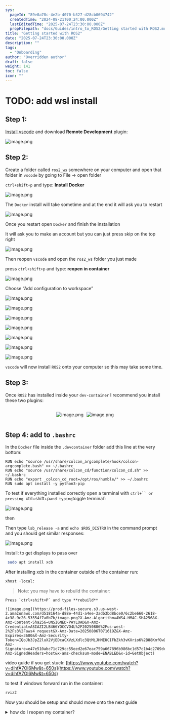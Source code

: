 ```yaml
---
sys:
  pageId: "89e0a78c-4e2b-4070-b327-d28cb0694742"
  createdTime: "2024-08-21T00:24:00.000Z"
  lastEditedTime: "2025-07-24T23:30:00.000Z"
  propFilepath: "docs/Guides/intro_to_ROS2/Getting started with ROS2.md"
title: "Getting started with ROS2"
date: "2025-07-24T23:30:00.000Z"
description: ""
tags:
  - "Onboarding"
author: "Overridden author"
draft: false
weight: 141
toc: false
icon: ""
---
```


# TODO: add wsl install

## Step 1:

[Install vscode](https://code.visualstudio.com/download) and download **Remote Development** plugin:

![image.png](https://prod-files-secure.s3.us-west-2.amazonaws.com/d518164a-d88e-44d1-a4ee-3adb3bd8bce0/efb52993-1881-4a40-b95e-6f020334f022/image.png?X-Amz-Algorithm=AWS4-HMAC-SHA256&X-Amz-Content-Sha256=UNSIGNED-PAYLOAD&X-Amz-Credential=ASIAZI2LB466QOY66424%2F20250806%2Fus-west-2%2Fs3%2Faws4_request&X-Amz-Date=20250806T071606Z&X-Amz-Expires=3600&X-Amz-Security-Token=IQoJb3JpZ2luX2VjEDcaCXVzLXdlc3QtMiJHMEUCIQC1fS%2Fphlxdc41K9%2FjXq%2FzRecWVYgmNHtQzmmR35qrApAIgNDo3PIc3SHsGXsw73sMEgngtT8Yb8hWsPB%2Fxrt%2BMp9wq%2FwMIcBAAGgw2Mzc0MjMxODM4MDUiDG6oajYW9IIOyfAFBCrcA6ykSY0md98Ujc6RTYkSpBCYwPAkXZNsYgFMAzvvJcc7VU3U601zMn1CKX0D%2FuTFcS80DZFOS4A4Fe8tWTTSsvdutqOF1kjk751e2uv%2F1MxITZWZYhr3c6r4wuzn0CQwVhS5TGIQ2%2FX5oYdi%2BP%2BVWAhM7S9fDPlahj83md2vpglQyWcvhoN8ZS52OczJLveYNAiQWSD09rGcbfLUPdh42mYaNORUDyVPLnL%2Be%2BfrnZFzfOk4y%2BX7fSW%2FvHonjII1b5G4ihdXuS48uRuiubOZbLedIvAOfHn9kvmOGBy5LrzU6Q8QsMQfBZdRXNjFot6sD9pboDX%2Bsg8UPuquNM2jVp8VD7AO%2Fb86VsHg%2ByrE9%2BdueuejKRMhcC42Ud%2Fqobfb3yfPw%2BFVsMj2Ah5wTl8dafAzEXlfgktdl%2F3uuUWWkNU%2B3Xq5bWYlIQJmzGjXco9lP2hESM2x4UQgBfaTCzDXe4wxks7tC6THlycYCuKhvFAFhQgObMchUCrfnSBpliZaLU2%2Bp2IdevdQZ4ZrDwNAZBnhIWtLf9nH23nqOFY3DpiQ0xtuz2l7G5YkkkNSDU2uvG300ylb0mHx9jlQFoF8E%2BvGbKiCGRRsEChI40dCEQIhWU7lWhtgol%2BQHF8IMKHwy8QGOqUB42uQHf%2BcMUBkxL6okmd%2BeG0BBm1T0Yjabgy38OdCjEj39lBgT4g4Bb%2Fvr7wsvzETwXKk%2B1Z82Zqi%2FkVZup%2FdIEfQubonB1XHSm5DW7UiT9D0vQW4EjxiDDjE3wy%2F48iZSZwXHc8OMu23LCQJQ%2BEQqLK1MzZT41TWMMnn8w2rY5DwCriLgbJQKd%2BQ6GaEjrRWLiC40vXlLvLhNPz44oPDRT6Kav2p&X-Amz-Signature=3ccc8a5f2c477648bc46f8d6fbf7ec883ad8e0b6b716a3665e77ee2a27d78ae2&X-Amz-SignedHeaders=host&x-amz-checksum-mode=ENABLED&x-id=GetObject)

## Step 2:

Create a folder called `ros2_ws` somewhere on your computer and open that folder in `vscode` by going to File → open folder 

`ctrl+shift+p` and type: **Install Docker**

![image.png](https://prod-files-secure.s3.us-west-2.amazonaws.com/d518164a-d88e-44d1-a4ee-3adb3bd8bce0/2269dc0e-1cd5-47ff-bceb-c04ad9b2eab0/image.png?X-Amz-Algorithm=AWS4-HMAC-SHA256&X-Amz-Content-Sha256=UNSIGNED-PAYLOAD&X-Amz-Credential=ASIAZI2LB466QOY66424%2F20250806%2Fus-west-2%2Fs3%2Faws4_request&X-Amz-Date=20250806T071606Z&X-Amz-Expires=3600&X-Amz-Security-Token=IQoJb3JpZ2luX2VjEDcaCXVzLXdlc3QtMiJHMEUCIQC1fS%2Fphlxdc41K9%2FjXq%2FzRecWVYgmNHtQzmmR35qrApAIgNDo3PIc3SHsGXsw73sMEgngtT8Yb8hWsPB%2Fxrt%2BMp9wq%2FwMIcBAAGgw2Mzc0MjMxODM4MDUiDG6oajYW9IIOyfAFBCrcA6ykSY0md98Ujc6RTYkSpBCYwPAkXZNsYgFMAzvvJcc7VU3U601zMn1CKX0D%2FuTFcS80DZFOS4A4Fe8tWTTSsvdutqOF1kjk751e2uv%2F1MxITZWZYhr3c6r4wuzn0CQwVhS5TGIQ2%2FX5oYdi%2BP%2BVWAhM7S9fDPlahj83md2vpglQyWcvhoN8ZS52OczJLveYNAiQWSD09rGcbfLUPdh42mYaNORUDyVPLnL%2Be%2BfrnZFzfOk4y%2BX7fSW%2FvHonjII1b5G4ihdXuS48uRuiubOZbLedIvAOfHn9kvmOGBy5LrzU6Q8QsMQfBZdRXNjFot6sD9pboDX%2Bsg8UPuquNM2jVp8VD7AO%2Fb86VsHg%2ByrE9%2BdueuejKRMhcC42Ud%2Fqobfb3yfPw%2BFVsMj2Ah5wTl8dafAzEXlfgktdl%2F3uuUWWkNU%2B3Xq5bWYlIQJmzGjXco9lP2hESM2x4UQgBfaTCzDXe4wxks7tC6THlycYCuKhvFAFhQgObMchUCrfnSBpliZaLU2%2Bp2IdevdQZ4ZrDwNAZBnhIWtLf9nH23nqOFY3DpiQ0xtuz2l7G5YkkkNSDU2uvG300ylb0mHx9jlQFoF8E%2BvGbKiCGRRsEChI40dCEQIhWU7lWhtgol%2BQHF8IMKHwy8QGOqUB42uQHf%2BcMUBkxL6okmd%2BeG0BBm1T0Yjabgy38OdCjEj39lBgT4g4Bb%2Fvr7wsvzETwXKk%2B1Z82Zqi%2FkVZup%2FdIEfQubonB1XHSm5DW7UiT9D0vQW4EjxiDDjE3wy%2F48iZSZwXHc8OMu23LCQJQ%2BEQqLK1MzZT41TWMMnn8w2rY5DwCriLgbJQKd%2BQ6GaEjrRWLiC40vXlLvLhNPz44oPDRT6Kav2p&X-Amz-Signature=e4c254fec1634e0fb8ecafc00b5bdf33c06262edbbf11ebbae759dfdc1b889c9&X-Amz-SignedHeaders=host&x-amz-checksum-mode=ENABLED&x-id=GetObject)

The `Docker` install will take sometime and at the end it will ask you to restart

![image.png](https://prod-files-secure.s3.us-west-2.amazonaws.com/d518164a-d88e-44d1-a4ee-3adb3bd8bce0/ed233f78-be33-4b1f-b89c-9c346c0e961e/image.png?X-Amz-Algorithm=AWS4-HMAC-SHA256&X-Amz-Content-Sha256=UNSIGNED-PAYLOAD&X-Amz-Credential=ASIAZI2LB466QOY66424%2F20250806%2Fus-west-2%2Fs3%2Faws4_request&X-Amz-Date=20250806T071606Z&X-Amz-Expires=3600&X-Amz-Security-Token=IQoJb3JpZ2luX2VjEDcaCXVzLXdlc3QtMiJHMEUCIQC1fS%2Fphlxdc41K9%2FjXq%2FzRecWVYgmNHtQzmmR35qrApAIgNDo3PIc3SHsGXsw73sMEgngtT8Yb8hWsPB%2Fxrt%2BMp9wq%2FwMIcBAAGgw2Mzc0MjMxODM4MDUiDG6oajYW9IIOyfAFBCrcA6ykSY0md98Ujc6RTYkSpBCYwPAkXZNsYgFMAzvvJcc7VU3U601zMn1CKX0D%2FuTFcS80DZFOS4A4Fe8tWTTSsvdutqOF1kjk751e2uv%2F1MxITZWZYhr3c6r4wuzn0CQwVhS5TGIQ2%2FX5oYdi%2BP%2BVWAhM7S9fDPlahj83md2vpglQyWcvhoN8ZS52OczJLveYNAiQWSD09rGcbfLUPdh42mYaNORUDyVPLnL%2Be%2BfrnZFzfOk4y%2BX7fSW%2FvHonjII1b5G4ihdXuS48uRuiubOZbLedIvAOfHn9kvmOGBy5LrzU6Q8QsMQfBZdRXNjFot6sD9pboDX%2Bsg8UPuquNM2jVp8VD7AO%2Fb86VsHg%2ByrE9%2BdueuejKRMhcC42Ud%2Fqobfb3yfPw%2BFVsMj2Ah5wTl8dafAzEXlfgktdl%2F3uuUWWkNU%2B3Xq5bWYlIQJmzGjXco9lP2hESM2x4UQgBfaTCzDXe4wxks7tC6THlycYCuKhvFAFhQgObMchUCrfnSBpliZaLU2%2Bp2IdevdQZ4ZrDwNAZBnhIWtLf9nH23nqOFY3DpiQ0xtuz2l7G5YkkkNSDU2uvG300ylb0mHx9jlQFoF8E%2BvGbKiCGRRsEChI40dCEQIhWU7lWhtgol%2BQHF8IMKHwy8QGOqUB42uQHf%2BcMUBkxL6okmd%2BeG0BBm1T0Yjabgy38OdCjEj39lBgT4g4Bb%2Fvr7wsvzETwXKk%2B1Z82Zqi%2FkVZup%2FdIEfQubonB1XHSm5DW7UiT9D0vQW4EjxiDDjE3wy%2F48iZSZwXHc8OMu23LCQJQ%2BEQqLK1MzZT41TWMMnn8w2rY5DwCriLgbJQKd%2BQ6GaEjrRWLiC40vXlLvLhNPz44oPDRT6Kav2p&X-Amz-Signature=c8594de462ef4a6c0abb8fa9b20f0d22e609608657c1767883c3b5ce94bc8af0&X-Amz-SignedHeaders=host&x-amz-checksum-mode=ENABLED&x-id=GetObject)

Once you restart open `Docker` and finish the installation

It will ask you to make an account but you can just press skip on the top right

![image.png](https://prod-files-secure.s3.us-west-2.amazonaws.com/d518164a-d88e-44d1-a4ee-3adb3bd8bce0/21010ad9-1659-4fd9-9f59-9932a09b2a3d/image.png?X-Amz-Algorithm=AWS4-HMAC-SHA256&X-Amz-Content-Sha256=UNSIGNED-PAYLOAD&X-Amz-Credential=ASIAZI2LB466QOY66424%2F20250806%2Fus-west-2%2Fs3%2Faws4_request&X-Amz-Date=20250806T071606Z&X-Amz-Expires=3600&X-Amz-Security-Token=IQoJb3JpZ2luX2VjEDcaCXVzLXdlc3QtMiJHMEUCIQC1fS%2Fphlxdc41K9%2FjXq%2FzRecWVYgmNHtQzmmR35qrApAIgNDo3PIc3SHsGXsw73sMEgngtT8Yb8hWsPB%2Fxrt%2BMp9wq%2FwMIcBAAGgw2Mzc0MjMxODM4MDUiDG6oajYW9IIOyfAFBCrcA6ykSY0md98Ujc6RTYkSpBCYwPAkXZNsYgFMAzvvJcc7VU3U601zMn1CKX0D%2FuTFcS80DZFOS4A4Fe8tWTTSsvdutqOF1kjk751e2uv%2F1MxITZWZYhr3c6r4wuzn0CQwVhS5TGIQ2%2FX5oYdi%2BP%2BVWAhM7S9fDPlahj83md2vpglQyWcvhoN8ZS52OczJLveYNAiQWSD09rGcbfLUPdh42mYaNORUDyVPLnL%2Be%2BfrnZFzfOk4y%2BX7fSW%2FvHonjII1b5G4ihdXuS48uRuiubOZbLedIvAOfHn9kvmOGBy5LrzU6Q8QsMQfBZdRXNjFot6sD9pboDX%2Bsg8UPuquNM2jVp8VD7AO%2Fb86VsHg%2ByrE9%2BdueuejKRMhcC42Ud%2Fqobfb3yfPw%2BFVsMj2Ah5wTl8dafAzEXlfgktdl%2F3uuUWWkNU%2B3Xq5bWYlIQJmzGjXco9lP2hESM2x4UQgBfaTCzDXe4wxks7tC6THlycYCuKhvFAFhQgObMchUCrfnSBpliZaLU2%2Bp2IdevdQZ4ZrDwNAZBnhIWtLf9nH23nqOFY3DpiQ0xtuz2l7G5YkkkNSDU2uvG300ylb0mHx9jlQFoF8E%2BvGbKiCGRRsEChI40dCEQIhWU7lWhtgol%2BQHF8IMKHwy8QGOqUB42uQHf%2BcMUBkxL6okmd%2BeG0BBm1T0Yjabgy38OdCjEj39lBgT4g4Bb%2Fvr7wsvzETwXKk%2B1Z82Zqi%2FkVZup%2FdIEfQubonB1XHSm5DW7UiT9D0vQW4EjxiDDjE3wy%2F48iZSZwXHc8OMu23LCQJQ%2BEQqLK1MzZT41TWMMnn8w2rY5DwCriLgbJQKd%2BQ6GaEjrRWLiC40vXlLvLhNPz44oPDRT6Kav2p&X-Amz-Signature=7c28da5f4a85339f1abfe2a43918fdf26e5f9fb8b66877da856a77f84d447df9&X-Amz-SignedHeaders=host&x-amz-checksum-mode=ENABLED&x-id=GetObject)

Then reopen `vscode` and open the `ros2_ws` folder you just made

press `ctrl+shift+p` and type: **reopen in container**

![image.png](https://prod-files-secure.s3.us-west-2.amazonaws.com/d518164a-d88e-44d1-a4ee-3adb3bd8bce0/4e93b8c2-41ad-488c-8095-c74205196118/image.png?X-Amz-Algorithm=AWS4-HMAC-SHA256&X-Amz-Content-Sha256=UNSIGNED-PAYLOAD&X-Amz-Credential=ASIAZI2LB466QOY66424%2F20250806%2Fus-west-2%2Fs3%2Faws4_request&X-Amz-Date=20250806T071606Z&X-Amz-Expires=3600&X-Amz-Security-Token=IQoJb3JpZ2luX2VjEDcaCXVzLXdlc3QtMiJHMEUCIQC1fS%2Fphlxdc41K9%2FjXq%2FzRecWVYgmNHtQzmmR35qrApAIgNDo3PIc3SHsGXsw73sMEgngtT8Yb8hWsPB%2Fxrt%2BMp9wq%2FwMIcBAAGgw2Mzc0MjMxODM4MDUiDG6oajYW9IIOyfAFBCrcA6ykSY0md98Ujc6RTYkSpBCYwPAkXZNsYgFMAzvvJcc7VU3U601zMn1CKX0D%2FuTFcS80DZFOS4A4Fe8tWTTSsvdutqOF1kjk751e2uv%2F1MxITZWZYhr3c6r4wuzn0CQwVhS5TGIQ2%2FX5oYdi%2BP%2BVWAhM7S9fDPlahj83md2vpglQyWcvhoN8ZS52OczJLveYNAiQWSD09rGcbfLUPdh42mYaNORUDyVPLnL%2Be%2BfrnZFzfOk4y%2BX7fSW%2FvHonjII1b5G4ihdXuS48uRuiubOZbLedIvAOfHn9kvmOGBy5LrzU6Q8QsMQfBZdRXNjFot6sD9pboDX%2Bsg8UPuquNM2jVp8VD7AO%2Fb86VsHg%2ByrE9%2BdueuejKRMhcC42Ud%2Fqobfb3yfPw%2BFVsMj2Ah5wTl8dafAzEXlfgktdl%2F3uuUWWkNU%2B3Xq5bWYlIQJmzGjXco9lP2hESM2x4UQgBfaTCzDXe4wxks7tC6THlycYCuKhvFAFhQgObMchUCrfnSBpliZaLU2%2Bp2IdevdQZ4ZrDwNAZBnhIWtLf9nH23nqOFY3DpiQ0xtuz2l7G5YkkkNSDU2uvG300ylb0mHx9jlQFoF8E%2BvGbKiCGRRsEChI40dCEQIhWU7lWhtgol%2BQHF8IMKHwy8QGOqUB42uQHf%2BcMUBkxL6okmd%2BeG0BBm1T0Yjabgy38OdCjEj39lBgT4g4Bb%2Fvr7wsvzETwXKk%2B1Z82Zqi%2FkVZup%2FdIEfQubonB1XHSm5DW7UiT9D0vQW4EjxiDDjE3wy%2F48iZSZwXHc8OMu23LCQJQ%2BEQqLK1MzZT41TWMMnn8w2rY5DwCriLgbJQKd%2BQ6GaEjrRWLiC40vXlLvLhNPz44oPDRT6Kav2p&X-Amz-Signature=3ba9ca8ce844d5475e61b11c87605c92612fea5ce0442e0bf32aecca984b77db&X-Amz-SignedHeaders=host&x-amz-checksum-mode=ENABLED&x-id=GetObject)

Choose “Add configuration to workspace”

![image.png](https://prod-files-secure.s3.us-west-2.amazonaws.com/d518164a-d88e-44d1-a4ee-3adb3bd8bce0/9560b282-5060-4989-ba37-97e7b2c22476/image.png?X-Amz-Algorithm=AWS4-HMAC-SHA256&X-Amz-Content-Sha256=UNSIGNED-PAYLOAD&X-Amz-Credential=ASIAZI2LB466QOY66424%2F20250806%2Fus-west-2%2Fs3%2Faws4_request&X-Amz-Date=20250806T071606Z&X-Amz-Expires=3600&X-Amz-Security-Token=IQoJb3JpZ2luX2VjEDcaCXVzLXdlc3QtMiJHMEUCIQC1fS%2Fphlxdc41K9%2FjXq%2FzRecWVYgmNHtQzmmR35qrApAIgNDo3PIc3SHsGXsw73sMEgngtT8Yb8hWsPB%2Fxrt%2BMp9wq%2FwMIcBAAGgw2Mzc0MjMxODM4MDUiDG6oajYW9IIOyfAFBCrcA6ykSY0md98Ujc6RTYkSpBCYwPAkXZNsYgFMAzvvJcc7VU3U601zMn1CKX0D%2FuTFcS80DZFOS4A4Fe8tWTTSsvdutqOF1kjk751e2uv%2F1MxITZWZYhr3c6r4wuzn0CQwVhS5TGIQ2%2FX5oYdi%2BP%2BVWAhM7S9fDPlahj83md2vpglQyWcvhoN8ZS52OczJLveYNAiQWSD09rGcbfLUPdh42mYaNORUDyVPLnL%2Be%2BfrnZFzfOk4y%2BX7fSW%2FvHonjII1b5G4ihdXuS48uRuiubOZbLedIvAOfHn9kvmOGBy5LrzU6Q8QsMQfBZdRXNjFot6sD9pboDX%2Bsg8UPuquNM2jVp8VD7AO%2Fb86VsHg%2ByrE9%2BdueuejKRMhcC42Ud%2Fqobfb3yfPw%2BFVsMj2Ah5wTl8dafAzEXlfgktdl%2F3uuUWWkNU%2B3Xq5bWYlIQJmzGjXco9lP2hESM2x4UQgBfaTCzDXe4wxks7tC6THlycYCuKhvFAFhQgObMchUCrfnSBpliZaLU2%2Bp2IdevdQZ4ZrDwNAZBnhIWtLf9nH23nqOFY3DpiQ0xtuz2l7G5YkkkNSDU2uvG300ylb0mHx9jlQFoF8E%2BvGbKiCGRRsEChI40dCEQIhWU7lWhtgol%2BQHF8IMKHwy8QGOqUB42uQHf%2BcMUBkxL6okmd%2BeG0BBm1T0Yjabgy38OdCjEj39lBgT4g4Bb%2Fvr7wsvzETwXKk%2B1Z82Zqi%2FkVZup%2FdIEfQubonB1XHSm5DW7UiT9D0vQW4EjxiDDjE3wy%2F48iZSZwXHc8OMu23LCQJQ%2BEQqLK1MzZT41TWMMnn8w2rY5DwCriLgbJQKd%2BQ6GaEjrRWLiC40vXlLvLhNPz44oPDRT6Kav2p&X-Amz-Signature=fbd37da3aceaa8f531f3ca8593f357069d08d90012ec6bad77a620e23851d7bc&X-Amz-SignedHeaders=host&x-amz-checksum-mode=ENABLED&x-id=GetObject)

![image.png](https://prod-files-secure.s3.us-west-2.amazonaws.com/d518164a-d88e-44d1-a4ee-3adb3bd8bce0/2ee63f81-886b-48e8-a553-dc6e5eac99e4/image.png?X-Amz-Algorithm=AWS4-HMAC-SHA256&X-Amz-Content-Sha256=UNSIGNED-PAYLOAD&X-Amz-Credential=ASIAZI2LB466QOY66424%2F20250806%2Fus-west-2%2Fs3%2Faws4_request&X-Amz-Date=20250806T071606Z&X-Amz-Expires=3600&X-Amz-Security-Token=IQoJb3JpZ2luX2VjEDcaCXVzLXdlc3QtMiJHMEUCIQC1fS%2Fphlxdc41K9%2FjXq%2FzRecWVYgmNHtQzmmR35qrApAIgNDo3PIc3SHsGXsw73sMEgngtT8Yb8hWsPB%2Fxrt%2BMp9wq%2FwMIcBAAGgw2Mzc0MjMxODM4MDUiDG6oajYW9IIOyfAFBCrcA6ykSY0md98Ujc6RTYkSpBCYwPAkXZNsYgFMAzvvJcc7VU3U601zMn1CKX0D%2FuTFcS80DZFOS4A4Fe8tWTTSsvdutqOF1kjk751e2uv%2F1MxITZWZYhr3c6r4wuzn0CQwVhS5TGIQ2%2FX5oYdi%2BP%2BVWAhM7S9fDPlahj83md2vpglQyWcvhoN8ZS52OczJLveYNAiQWSD09rGcbfLUPdh42mYaNORUDyVPLnL%2Be%2BfrnZFzfOk4y%2BX7fSW%2FvHonjII1b5G4ihdXuS48uRuiubOZbLedIvAOfHn9kvmOGBy5LrzU6Q8QsMQfBZdRXNjFot6sD9pboDX%2Bsg8UPuquNM2jVp8VD7AO%2Fb86VsHg%2ByrE9%2BdueuejKRMhcC42Ud%2Fqobfb3yfPw%2BFVsMj2Ah5wTl8dafAzEXlfgktdl%2F3uuUWWkNU%2B3Xq5bWYlIQJmzGjXco9lP2hESM2x4UQgBfaTCzDXe4wxks7tC6THlycYCuKhvFAFhQgObMchUCrfnSBpliZaLU2%2Bp2IdevdQZ4ZrDwNAZBnhIWtLf9nH23nqOFY3DpiQ0xtuz2l7G5YkkkNSDU2uvG300ylb0mHx9jlQFoF8E%2BvGbKiCGRRsEChI40dCEQIhWU7lWhtgol%2BQHF8IMKHwy8QGOqUB42uQHf%2BcMUBkxL6okmd%2BeG0BBm1T0Yjabgy38OdCjEj39lBgT4g4Bb%2Fvr7wsvzETwXKk%2B1Z82Zqi%2FkVZup%2FdIEfQubonB1XHSm5DW7UiT9D0vQW4EjxiDDjE3wy%2F48iZSZwXHc8OMu23LCQJQ%2BEQqLK1MzZT41TWMMnn8w2rY5DwCriLgbJQKd%2BQ6GaEjrRWLiC40vXlLvLhNPz44oPDRT6Kav2p&X-Amz-Signature=f183367576441a25ba20b06c7ab533540cc129f587b2937665bbd9569b200d2e&X-Amz-SignedHeaders=host&x-amz-checksum-mode=ENABLED&x-id=GetObject)

![image.png](https://prod-files-secure.s3.us-west-2.amazonaws.com/d518164a-d88e-44d1-a4ee-3adb3bd8bce0/e0fd626c-c8b6-4b2c-95d1-fa4c26514504/image.png?X-Amz-Algorithm=AWS4-HMAC-SHA256&X-Amz-Content-Sha256=UNSIGNED-PAYLOAD&X-Amz-Credential=ASIAZI2LB466QOY66424%2F20250806%2Fus-west-2%2Fs3%2Faws4_request&X-Amz-Date=20250806T071606Z&X-Amz-Expires=3600&X-Amz-Security-Token=IQoJb3JpZ2luX2VjEDcaCXVzLXdlc3QtMiJHMEUCIQC1fS%2Fphlxdc41K9%2FjXq%2FzRecWVYgmNHtQzmmR35qrApAIgNDo3PIc3SHsGXsw73sMEgngtT8Yb8hWsPB%2Fxrt%2BMp9wq%2FwMIcBAAGgw2Mzc0MjMxODM4MDUiDG6oajYW9IIOyfAFBCrcA6ykSY0md98Ujc6RTYkSpBCYwPAkXZNsYgFMAzvvJcc7VU3U601zMn1CKX0D%2FuTFcS80DZFOS4A4Fe8tWTTSsvdutqOF1kjk751e2uv%2F1MxITZWZYhr3c6r4wuzn0CQwVhS5TGIQ2%2FX5oYdi%2BP%2BVWAhM7S9fDPlahj83md2vpglQyWcvhoN8ZS52OczJLveYNAiQWSD09rGcbfLUPdh42mYaNORUDyVPLnL%2Be%2BfrnZFzfOk4y%2BX7fSW%2FvHonjII1b5G4ihdXuS48uRuiubOZbLedIvAOfHn9kvmOGBy5LrzU6Q8QsMQfBZdRXNjFot6sD9pboDX%2Bsg8UPuquNM2jVp8VD7AO%2Fb86VsHg%2ByrE9%2BdueuejKRMhcC42Ud%2Fqobfb3yfPw%2BFVsMj2Ah5wTl8dafAzEXlfgktdl%2F3uuUWWkNU%2B3Xq5bWYlIQJmzGjXco9lP2hESM2x4UQgBfaTCzDXe4wxks7tC6THlycYCuKhvFAFhQgObMchUCrfnSBpliZaLU2%2Bp2IdevdQZ4ZrDwNAZBnhIWtLf9nH23nqOFY3DpiQ0xtuz2l7G5YkkkNSDU2uvG300ylb0mHx9jlQFoF8E%2BvGbKiCGRRsEChI40dCEQIhWU7lWhtgol%2BQHF8IMKHwy8QGOqUB42uQHf%2BcMUBkxL6okmd%2BeG0BBm1T0Yjabgy38OdCjEj39lBgT4g4Bb%2Fvr7wsvzETwXKk%2B1Z82Zqi%2FkVZup%2FdIEfQubonB1XHSm5DW7UiT9D0vQW4EjxiDDjE3wy%2F48iZSZwXHc8OMu23LCQJQ%2BEQqLK1MzZT41TWMMnn8w2rY5DwCriLgbJQKd%2BQ6GaEjrRWLiC40vXlLvLhNPz44oPDRT6Kav2p&X-Amz-Signature=0ca013ad06a711b30b057e6db6496d80a91b5922eba2e060544559ddbc9eaa70&X-Amz-SignedHeaders=host&x-amz-checksum-mode=ENABLED&x-id=GetObject)

![image.png](https://prod-files-secure.s3.us-west-2.amazonaws.com/d518164a-d88e-44d1-a4ee-3adb3bd8bce0/a2e13f50-d2ab-4719-a4c2-7ced634bfc9d/image.png?X-Amz-Algorithm=AWS4-HMAC-SHA256&X-Amz-Content-Sha256=UNSIGNED-PAYLOAD&X-Amz-Credential=ASIAZI2LB466QOY66424%2F20250806%2Fus-west-2%2Fs3%2Faws4_request&X-Amz-Date=20250806T071606Z&X-Amz-Expires=3600&X-Amz-Security-Token=IQoJb3JpZ2luX2VjEDcaCXVzLXdlc3QtMiJHMEUCIQC1fS%2Fphlxdc41K9%2FjXq%2FzRecWVYgmNHtQzmmR35qrApAIgNDo3PIc3SHsGXsw73sMEgngtT8Yb8hWsPB%2Fxrt%2BMp9wq%2FwMIcBAAGgw2Mzc0MjMxODM4MDUiDG6oajYW9IIOyfAFBCrcA6ykSY0md98Ujc6RTYkSpBCYwPAkXZNsYgFMAzvvJcc7VU3U601zMn1CKX0D%2FuTFcS80DZFOS4A4Fe8tWTTSsvdutqOF1kjk751e2uv%2F1MxITZWZYhr3c6r4wuzn0CQwVhS5TGIQ2%2FX5oYdi%2BP%2BVWAhM7S9fDPlahj83md2vpglQyWcvhoN8ZS52OczJLveYNAiQWSD09rGcbfLUPdh42mYaNORUDyVPLnL%2Be%2BfrnZFzfOk4y%2BX7fSW%2FvHonjII1b5G4ihdXuS48uRuiubOZbLedIvAOfHn9kvmOGBy5LrzU6Q8QsMQfBZdRXNjFot6sD9pboDX%2Bsg8UPuquNM2jVp8VD7AO%2Fb86VsHg%2ByrE9%2BdueuejKRMhcC42Ud%2Fqobfb3yfPw%2BFVsMj2Ah5wTl8dafAzEXlfgktdl%2F3uuUWWkNU%2B3Xq5bWYlIQJmzGjXco9lP2hESM2x4UQgBfaTCzDXe4wxks7tC6THlycYCuKhvFAFhQgObMchUCrfnSBpliZaLU2%2Bp2IdevdQZ4ZrDwNAZBnhIWtLf9nH23nqOFY3DpiQ0xtuz2l7G5YkkkNSDU2uvG300ylb0mHx9jlQFoF8E%2BvGbKiCGRRsEChI40dCEQIhWU7lWhtgol%2BQHF8IMKHwy8QGOqUB42uQHf%2BcMUBkxL6okmd%2BeG0BBm1T0Yjabgy38OdCjEj39lBgT4g4Bb%2Fvr7wsvzETwXKk%2B1Z82Zqi%2FkVZup%2FdIEfQubonB1XHSm5DW7UiT9D0vQW4EjxiDDjE3wy%2F48iZSZwXHc8OMu23LCQJQ%2BEQqLK1MzZT41TWMMnn8w2rY5DwCriLgbJQKd%2BQ6GaEjrRWLiC40vXlLvLhNPz44oPDRT6Kav2p&X-Amz-Signature=9f907b36e2e1d3b294f54830b778b93606686b4e3c0a2b3f7358af727cafa758&X-Amz-SignedHeaders=host&x-amz-checksum-mode=ENABLED&x-id=GetObject)

![image.png](https://prod-files-secure.s3.us-west-2.amazonaws.com/d518164a-d88e-44d1-a4ee-3adb3bd8bce0/6cc478ad-aaba-4bf7-9fcc-403277ab896c/image.png?X-Amz-Algorithm=AWS4-HMAC-SHA256&X-Amz-Content-Sha256=UNSIGNED-PAYLOAD&X-Amz-Credential=ASIAZI2LB466QOY66424%2F20250806%2Fus-west-2%2Fs3%2Faws4_request&X-Amz-Date=20250806T071606Z&X-Amz-Expires=3600&X-Amz-Security-Token=IQoJb3JpZ2luX2VjEDcaCXVzLXdlc3QtMiJHMEUCIQC1fS%2Fphlxdc41K9%2FjXq%2FzRecWVYgmNHtQzmmR35qrApAIgNDo3PIc3SHsGXsw73sMEgngtT8Yb8hWsPB%2Fxrt%2BMp9wq%2FwMIcBAAGgw2Mzc0MjMxODM4MDUiDG6oajYW9IIOyfAFBCrcA6ykSY0md98Ujc6RTYkSpBCYwPAkXZNsYgFMAzvvJcc7VU3U601zMn1CKX0D%2FuTFcS80DZFOS4A4Fe8tWTTSsvdutqOF1kjk751e2uv%2F1MxITZWZYhr3c6r4wuzn0CQwVhS5TGIQ2%2FX5oYdi%2BP%2BVWAhM7S9fDPlahj83md2vpglQyWcvhoN8ZS52OczJLveYNAiQWSD09rGcbfLUPdh42mYaNORUDyVPLnL%2Be%2BfrnZFzfOk4y%2BX7fSW%2FvHonjII1b5G4ihdXuS48uRuiubOZbLedIvAOfHn9kvmOGBy5LrzU6Q8QsMQfBZdRXNjFot6sD9pboDX%2Bsg8UPuquNM2jVp8VD7AO%2Fb86VsHg%2ByrE9%2BdueuejKRMhcC42Ud%2Fqobfb3yfPw%2BFVsMj2Ah5wTl8dafAzEXlfgktdl%2F3uuUWWkNU%2B3Xq5bWYlIQJmzGjXco9lP2hESM2x4UQgBfaTCzDXe4wxks7tC6THlycYCuKhvFAFhQgObMchUCrfnSBpliZaLU2%2Bp2IdevdQZ4ZrDwNAZBnhIWtLf9nH23nqOFY3DpiQ0xtuz2l7G5YkkkNSDU2uvG300ylb0mHx9jlQFoF8E%2BvGbKiCGRRsEChI40dCEQIhWU7lWhtgol%2BQHF8IMKHwy8QGOqUB42uQHf%2BcMUBkxL6okmd%2BeG0BBm1T0Yjabgy38OdCjEj39lBgT4g4Bb%2Fvr7wsvzETwXKk%2B1Z82Zqi%2FkVZup%2FdIEfQubonB1XHSm5DW7UiT9D0vQW4EjxiDDjE3wy%2F48iZSZwXHc8OMu23LCQJQ%2BEQqLK1MzZT41TWMMnn8w2rY5DwCriLgbJQKd%2BQ6GaEjrRWLiC40vXlLvLhNPz44oPDRT6Kav2p&X-Amz-Signature=cd76c8711089278da4f3b3dfb54bd724ef76aea18c30e82ce9c27a29425f1219&X-Amz-SignedHeaders=host&x-amz-checksum-mode=ENABLED&x-id=GetObject)

![image.png](https://prod-files-secure.s3.us-west-2.amazonaws.com/d518164a-d88e-44d1-a4ee-3adb3bd8bce0/53255b28-f75e-430f-b9e3-c0ac8577e42b/image.png?X-Amz-Algorithm=AWS4-HMAC-SHA256&X-Amz-Content-Sha256=UNSIGNED-PAYLOAD&X-Amz-Credential=ASIAZI2LB466QOY66424%2F20250806%2Fus-west-2%2Fs3%2Faws4_request&X-Amz-Date=20250806T071606Z&X-Amz-Expires=3600&X-Amz-Security-Token=IQoJb3JpZ2luX2VjEDcaCXVzLXdlc3QtMiJHMEUCIQC1fS%2Fphlxdc41K9%2FjXq%2FzRecWVYgmNHtQzmmR35qrApAIgNDo3PIc3SHsGXsw73sMEgngtT8Yb8hWsPB%2Fxrt%2BMp9wq%2FwMIcBAAGgw2Mzc0MjMxODM4MDUiDG6oajYW9IIOyfAFBCrcA6ykSY0md98Ujc6RTYkSpBCYwPAkXZNsYgFMAzvvJcc7VU3U601zMn1CKX0D%2FuTFcS80DZFOS4A4Fe8tWTTSsvdutqOF1kjk751e2uv%2F1MxITZWZYhr3c6r4wuzn0CQwVhS5TGIQ2%2FX5oYdi%2BP%2BVWAhM7S9fDPlahj83md2vpglQyWcvhoN8ZS52OczJLveYNAiQWSD09rGcbfLUPdh42mYaNORUDyVPLnL%2Be%2BfrnZFzfOk4y%2BX7fSW%2FvHonjII1b5G4ihdXuS48uRuiubOZbLedIvAOfHn9kvmOGBy5LrzU6Q8QsMQfBZdRXNjFot6sD9pboDX%2Bsg8UPuquNM2jVp8VD7AO%2Fb86VsHg%2ByrE9%2BdueuejKRMhcC42Ud%2Fqobfb3yfPw%2BFVsMj2Ah5wTl8dafAzEXlfgktdl%2F3uuUWWkNU%2B3Xq5bWYlIQJmzGjXco9lP2hESM2x4UQgBfaTCzDXe4wxks7tC6THlycYCuKhvFAFhQgObMchUCrfnSBpliZaLU2%2Bp2IdevdQZ4ZrDwNAZBnhIWtLf9nH23nqOFY3DpiQ0xtuz2l7G5YkkkNSDU2uvG300ylb0mHx9jlQFoF8E%2BvGbKiCGRRsEChI40dCEQIhWU7lWhtgol%2BQHF8IMKHwy8QGOqUB42uQHf%2BcMUBkxL6okmd%2BeG0BBm1T0Yjabgy38OdCjEj39lBgT4g4Bb%2Fvr7wsvzETwXKk%2B1Z82Zqi%2FkVZup%2FdIEfQubonB1XHSm5DW7UiT9D0vQW4EjxiDDjE3wy%2F48iZSZwXHc8OMu23LCQJQ%2BEQqLK1MzZT41TWMMnn8w2rY5DwCriLgbJQKd%2BQ6GaEjrRWLiC40vXlLvLhNPz44oPDRT6Kav2p&X-Amz-Signature=a2d3572cf64fcefeafa560dab3cd09dfd1b7af51db552f4abd6ea36804fa8fb9&X-Amz-SignedHeaders=host&x-amz-checksum-mode=ENABLED&x-id=GetObject)

![image.png](https://prod-files-secure.s3.us-west-2.amazonaws.com/d518164a-d88e-44d1-a4ee-3adb3bd8bce0/7c562767-5af9-4ffb-97d1-327bcdf4ee00/image.png?X-Amz-Algorithm=AWS4-HMAC-SHA256&X-Amz-Content-Sha256=UNSIGNED-PAYLOAD&X-Amz-Credential=ASIAZI2LB466QOY66424%2F20250806%2Fus-west-2%2Fs3%2Faws4_request&X-Amz-Date=20250806T071606Z&X-Amz-Expires=3600&X-Amz-Security-Token=IQoJb3JpZ2luX2VjEDcaCXVzLXdlc3QtMiJHMEUCIQC1fS%2Fphlxdc41K9%2FjXq%2FzRecWVYgmNHtQzmmR35qrApAIgNDo3PIc3SHsGXsw73sMEgngtT8Yb8hWsPB%2Fxrt%2BMp9wq%2FwMIcBAAGgw2Mzc0MjMxODM4MDUiDG6oajYW9IIOyfAFBCrcA6ykSY0md98Ujc6RTYkSpBCYwPAkXZNsYgFMAzvvJcc7VU3U601zMn1CKX0D%2FuTFcS80DZFOS4A4Fe8tWTTSsvdutqOF1kjk751e2uv%2F1MxITZWZYhr3c6r4wuzn0CQwVhS5TGIQ2%2FX5oYdi%2BP%2BVWAhM7S9fDPlahj83md2vpglQyWcvhoN8ZS52OczJLveYNAiQWSD09rGcbfLUPdh42mYaNORUDyVPLnL%2Be%2BfrnZFzfOk4y%2BX7fSW%2FvHonjII1b5G4ihdXuS48uRuiubOZbLedIvAOfHn9kvmOGBy5LrzU6Q8QsMQfBZdRXNjFot6sD9pboDX%2Bsg8UPuquNM2jVp8VD7AO%2Fb86VsHg%2ByrE9%2BdueuejKRMhcC42Ud%2Fqobfb3yfPw%2BFVsMj2Ah5wTl8dafAzEXlfgktdl%2F3uuUWWkNU%2B3Xq5bWYlIQJmzGjXco9lP2hESM2x4UQgBfaTCzDXe4wxks7tC6THlycYCuKhvFAFhQgObMchUCrfnSBpliZaLU2%2Bp2IdevdQZ4ZrDwNAZBnhIWtLf9nH23nqOFY3DpiQ0xtuz2l7G5YkkkNSDU2uvG300ylb0mHx9jlQFoF8E%2BvGbKiCGRRsEChI40dCEQIhWU7lWhtgol%2BQHF8IMKHwy8QGOqUB42uQHf%2BcMUBkxL6okmd%2BeG0BBm1T0Yjabgy38OdCjEj39lBgT4g4Bb%2Fvr7wsvzETwXKk%2B1Z82Zqi%2FkVZup%2FdIEfQubonB1XHSm5DW7UiT9D0vQW4EjxiDDjE3wy%2F48iZSZwXHc8OMu23LCQJQ%2BEQqLK1MzZT41TWMMnn8w2rY5DwCriLgbJQKd%2BQ6GaEjrRWLiC40vXlLvLhNPz44oPDRT6Kav2p&X-Amz-Signature=532c5bb9efcaae765311cdca30b91bb94b8e60195481cc130138b562086a03e2&X-Amz-SignedHeaders=host&x-amz-checksum-mode=ENABLED&x-id=GetObject)

`vscode` will now install `ROS2` onto your computer so this may take some time.

## Step 3:

Once `ROS2` has installed inside your `dev-container` I recommend you install these two plugins:

<div style="display: flex;flex-direction: row; column-gap:10px; max-width: 630px;justify-content: center;">
<div>

![image.png](https://prod-files-secure.s3.us-west-2.amazonaws.com/d518164a-d88e-44d1-a4ee-3adb3bd8bce0/3fc3d550-5a54-4ba1-ba6b-faa01cdb7369/image.png?X-Amz-Algorithm=AWS4-HMAC-SHA256&X-Amz-Content-Sha256=UNSIGNED-PAYLOAD&X-Amz-Credential=ASIAZI2LB466Q3X6VQJ7%2F20250806%2Fus-west-2%2Fs3%2Faws4_request&X-Amz-Date=20250806T071613Z&X-Amz-Expires=3600&X-Amz-Security-Token=IQoJb3JpZ2luX2VjEDcaCXVzLXdlc3QtMiJIMEYCIQDeo7EIsRiG4%2F5tnR5IR8vBMwAoJzmr%2FRJIihiQdcIHnAIhAMVaPrlvOCNmGO%2FxVGAFcvFgEBtqqLjAX1STwKju%2B8QbKv8DCHAQABoMNjM3NDIzMTgzODA1IgxVeCyoCJ2RdXhlixsq3APU0yKkuLoLfhMCefb8YoWNISwoy%2B0%2BeYl%2B9T3RMr3MeCeyxtqhHPMTVel7TwP9D4R3k5llY3oomFLwCjGUhVM7YnsFw7ErezFYvQf0gv0bD0q9KBB%2FLmZ5xPagS8ujcjJ7uPgmdiHkYPbx%2FqJHvEx%2Fdq%2BWGe6joTH3fcY3nZgHlve1MLA0mcKtMd53zrF26g7d6FRefanJHxmFdvd%2BZ7xCHaNGWosWPIyAUFA2axNkqCsa%2FMs7g0W4NDMK6JwTWGPAOA65qiKctJALtGereavU0WUbCa1Wva9xek5EvoKiiNwa3ocJt9vZHzVLVt1DhlzZ4CTaoCMBYwx%2BX%2Fqx%2FnDpSKGbRNWxjklrFP9YSDPkryG5ztKzHNwUFILRXIASsKm1J1DFzgNNwwOjockzD8CSAooB3pvmxuYsIOu7qQnb%2FYN8wPpTTPtKNukqoYeozf45ZBuQ60ZlrXcXNaFg0JOZPS4sqo7VbRq767ELpPKU%2FMWrg%2BKdziS%2BC1s88IvS9Hg9EdqmhWNirLzNNz9ZZh90R1Gfb28QG2O7G1zzKbsS2s4WB0nTPZGoUHBXNv7Bc5ygGF3Mwm0ZG6QqylGfXPYhvBiOK%2B3n3gS0fXuVhEMEQ%2Bf4by68UvJfXpx1SzDo78vEBjqkAUP7hUzddKrcvjDjMSNYN8eoAfcFqjb40rebPlkvO%2FyRAZuPWJLwF0ApAcH0CBd%2B%2B%2BZCNbpHtcaH%2Ba%2B9nmqm%2B%2FD%2F3K2MwNWsxCJPf854os%2FvWCqwURw7Mv49Gc9Yc7GkxBiYMieZStfgcaANyvN%2F2Fu%2B925EEkagY4AFpBUYUlqLpCp1%2B%2BYStb%2BbsHEcidxwWfmuTqtTvrdul8rLbbXNfAvY317u&X-Amz-Signature=9e90c56c76718da21d14ef1f612a86e8223c2005cff8c317c4195a278462ccdf&X-Amz-SignedHeaders=host&x-amz-checksum-mode=ENABLED&x-id=GetObject)

</div>
<div>

![image.png](https://prod-files-secure.s3.us-west-2.amazonaws.com/d518164a-d88e-44d1-a4ee-3adb3bd8bce0/d994cc66-13c2-4093-a5a3-f84cf4601a82/image.png?X-Amz-Algorithm=AWS4-HMAC-SHA256&X-Amz-Content-Sha256=UNSIGNED-PAYLOAD&X-Amz-Credential=ASIAZI2LB466TZADQ3XS%2F20250806%2Fus-west-2%2Fs3%2Faws4_request&X-Amz-Date=20250806T071618Z&X-Amz-Expires=3600&X-Amz-Security-Token=IQoJb3JpZ2luX2VjEDcaCXVzLXdlc3QtMiJGMEQCIDVNtY7kf5ChFmXHf8dNsrBPJ0G6fXVSEcWEBOTE9VX6AiAlSKGksdo%2F6rxCSRx1yWl7rjBLq47JfPdBsVByV9V0tCr%2FAwhwEAAaDDYzNzQyMzE4MzgwNSIMK0M%2BqPGh2DG4y7aEKtwD2hWWoWFlc7HpK9B8VW%2FmRk9ddYuCSkUrF0AsssTd5wBJCu1vV8UwKRlKLkyLqXbDM8dos36h6o%2FX2rIB4l3UPue1q0E3OSUvnuh%2BFk0kfib%2B6IYo6I4G124Un54JR4crLCvnZKUEVvFDFiUS22tkYUTcuHHh09qZyu2U6OA12SB6bgEE%2BL7VhBI5ObA65Uje3Aa%2B3GYyHBEgdVKgpa%2BEGyCOPHHPPVj4eaS%2BdJgxPubUqOerIpaZj4Gl7IJRWcoimkFRaQ8el7DluPuHn85iy4QEUlZ85CcQ2gDLX8RZnRVVDkyv5tmX%2BS0uzWk5MvV4cGqoT8IZSNAzBupZKui8tjbUCSnQ0efFlJ9msfYK8wstRpOJcPEyiw7v7gnYb73YOZT8A1b1M8h9FKU1LPHXRoVVuwBfjN8BvToOIz2BC6B%2Bkciqw1YRb18vuA4eyt6Pgbag5QzjSBe4TR3%2BAR%2FY8xv7Eq7ZKRE86tYy82NhY%2FKaKKI41%2BJQBfP%2BHyH1b5Im8PfjiOnXqMxctn4q1k6%2F2RcTpCLfsyvLPD2z7cYGij0Qtn9Tzc2S2rBeJY6WknPmLbDiou0%2BfC2j%2FRrW8wqhQL1W5M1Q6gbBSdyl4MgIpkCZA7zipssl1qJWVwYwxfDLxAY6pgEOAmhc%2BeLs5QXcoekI9daZB0p2IAfHUVbBtTyaDLK9v9hV1cdcD5QIa5dyKhTmHkYqWt3SLG32Q5F44TOOtEP0RuXu9226%2FsIUR%2FD0dm1rkXQp%2BxYMMGwLfLw0VSFG1QScfxAEZbTtHXjX9HZODP8SMI95ziVO44dhlZlVlK4yZm8LeWEoNjYP10UdsXZVe324m8Wig8UlaX%2F9%2FoGNez89YIW7hmca&X-Amz-Signature=6d10d13da9fa86a827895471073dd92d0fa4d2667958b999bb8e7ae29251ce6d&X-Amz-SignedHeaders=host&x-amz-checksum-mode=ENABLED&x-id=GetObject)

</div>
</div>

## Step 4: add to `.bashrc`

In the `Docker` file inside the `.devcontainer` folder add this line at the very bottom: 

```docker
RUN echo "source /usr/share/colcon_argcomplete/hook/colcon-argcomplete.bash" >> ~/.bashrc
RUN echo "source /usr/share/colcon_cd/function/colcon_cd.sh" >> ~/.bashrc
RUN echo "export _colcon_cd_root=/opt/ros/humble/" >> ~/.bashrc
RUN sudo apt install -y python3-pip 
```

To test if everything installed correctly open a terminal with `ctrl+`` or pressing `ctrl+shift+p` and typing `toggle terminal`:

![image.png](https://prod-files-secure.s3.us-west-2.amazonaws.com/d518164a-d88e-44d1-a4ee-3adb3bd8bce0/6a4943d8-b04e-4c02-9a58-775f3384d1a5/image.png?X-Amz-Algorithm=AWS4-HMAC-SHA256&X-Amz-Content-Sha256=UNSIGNED-PAYLOAD&X-Amz-Credential=ASIAZI2LB466QOY66424%2F20250806%2Fus-west-2%2Fs3%2Faws4_request&X-Amz-Date=20250806T071606Z&X-Amz-Expires=3600&X-Amz-Security-Token=IQoJb3JpZ2luX2VjEDcaCXVzLXdlc3QtMiJHMEUCIQC1fS%2Fphlxdc41K9%2FjXq%2FzRecWVYgmNHtQzmmR35qrApAIgNDo3PIc3SHsGXsw73sMEgngtT8Yb8hWsPB%2Fxrt%2BMp9wq%2FwMIcBAAGgw2Mzc0MjMxODM4MDUiDG6oajYW9IIOyfAFBCrcA6ykSY0md98Ujc6RTYkSpBCYwPAkXZNsYgFMAzvvJcc7VU3U601zMn1CKX0D%2FuTFcS80DZFOS4A4Fe8tWTTSsvdutqOF1kjk751e2uv%2F1MxITZWZYhr3c6r4wuzn0CQwVhS5TGIQ2%2FX5oYdi%2BP%2BVWAhM7S9fDPlahj83md2vpglQyWcvhoN8ZS52OczJLveYNAiQWSD09rGcbfLUPdh42mYaNORUDyVPLnL%2Be%2BfrnZFzfOk4y%2BX7fSW%2FvHonjII1b5G4ihdXuS48uRuiubOZbLedIvAOfHn9kvmOGBy5LrzU6Q8QsMQfBZdRXNjFot6sD9pboDX%2Bsg8UPuquNM2jVp8VD7AO%2Fb86VsHg%2ByrE9%2BdueuejKRMhcC42Ud%2Fqobfb3yfPw%2BFVsMj2Ah5wTl8dafAzEXlfgktdl%2F3uuUWWkNU%2B3Xq5bWYlIQJmzGjXco9lP2hESM2x4UQgBfaTCzDXe4wxks7tC6THlycYCuKhvFAFhQgObMchUCrfnSBpliZaLU2%2Bp2IdevdQZ4ZrDwNAZBnhIWtLf9nH23nqOFY3DpiQ0xtuz2l7G5YkkkNSDU2uvG300ylb0mHx9jlQFoF8E%2BvGbKiCGRRsEChI40dCEQIhWU7lWhtgol%2BQHF8IMKHwy8QGOqUB42uQHf%2BcMUBkxL6okmd%2BeG0BBm1T0Yjabgy38OdCjEj39lBgT4g4Bb%2Fvr7wsvzETwXKk%2B1Z82Zqi%2FkVZup%2FdIEfQubonB1XHSm5DW7UiT9D0vQW4EjxiDDjE3wy%2F48iZSZwXHc8OMu23LCQJQ%2BEQqLK1MzZT41TWMMnn8w2rY5DwCriLgbJQKd%2BQ6GaEjrRWLiC40vXlLvLhNPz44oPDRT6Kav2p&X-Amz-Signature=f4090f17375fe6c35623ec22ee016ae48a9f6f51307718416107a5862a23a8dc&X-Amz-SignedHeaders=host&x-amz-checksum-mode=ENABLED&x-id=GetObject)

then 

Then type `lsb_release -a` and `echo $ROS_DISTRO` in the command prompt and you should get similar responses:

![image.png](https://prod-files-secure.s3.us-west-2.amazonaws.com/d518164a-d88e-44d1-a4ee-3adb3bd8bce0/3e635dec-a805-4e85-8b9e-d000e5b71a4e/image.png?X-Amz-Algorithm=AWS4-HMAC-SHA256&X-Amz-Content-Sha256=UNSIGNED-PAYLOAD&X-Amz-Credential=ASIAZI2LB466QOY66424%2F20250806%2Fus-west-2%2Fs3%2Faws4_request&X-Amz-Date=20250806T071606Z&X-Amz-Expires=3600&X-Amz-Security-Token=IQoJb3JpZ2luX2VjEDcaCXVzLXdlc3QtMiJHMEUCIQC1fS%2Fphlxdc41K9%2FjXq%2FzRecWVYgmNHtQzmmR35qrApAIgNDo3PIc3SHsGXsw73sMEgngtT8Yb8hWsPB%2Fxrt%2BMp9wq%2FwMIcBAAGgw2Mzc0MjMxODM4MDUiDG6oajYW9IIOyfAFBCrcA6ykSY0md98Ujc6RTYkSpBCYwPAkXZNsYgFMAzvvJcc7VU3U601zMn1CKX0D%2FuTFcS80DZFOS4A4Fe8tWTTSsvdutqOF1kjk751e2uv%2F1MxITZWZYhr3c6r4wuzn0CQwVhS5TGIQ2%2FX5oYdi%2BP%2BVWAhM7S9fDPlahj83md2vpglQyWcvhoN8ZS52OczJLveYNAiQWSD09rGcbfLUPdh42mYaNORUDyVPLnL%2Be%2BfrnZFzfOk4y%2BX7fSW%2FvHonjII1b5G4ihdXuS48uRuiubOZbLedIvAOfHn9kvmOGBy5LrzU6Q8QsMQfBZdRXNjFot6sD9pboDX%2Bsg8UPuquNM2jVp8VD7AO%2Fb86VsHg%2ByrE9%2BdueuejKRMhcC42Ud%2Fqobfb3yfPw%2BFVsMj2Ah5wTl8dafAzEXlfgktdl%2F3uuUWWkNU%2B3Xq5bWYlIQJmzGjXco9lP2hESM2x4UQgBfaTCzDXe4wxks7tC6THlycYCuKhvFAFhQgObMchUCrfnSBpliZaLU2%2Bp2IdevdQZ4ZrDwNAZBnhIWtLf9nH23nqOFY3DpiQ0xtuz2l7G5YkkkNSDU2uvG300ylb0mHx9jlQFoF8E%2BvGbKiCGRRsEChI40dCEQIhWU7lWhtgol%2BQHF8IMKHwy8QGOqUB42uQHf%2BcMUBkxL6okmd%2BeG0BBm1T0Yjabgy38OdCjEj39lBgT4g4Bb%2Fvr7wsvzETwXKk%2B1Z82Zqi%2FkVZup%2FdIEfQubonB1XHSm5DW7UiT9D0vQW4EjxiDDjE3wy%2F48iZSZwXHc8OMu23LCQJQ%2BEQqLK1MzZT41TWMMnn8w2rY5DwCriLgbJQKd%2BQ6GaEjrRWLiC40vXlLvLhNPz44oPDRT6Kav2p&X-Amz-Signature=672a949b88fbe3c81380e7640456644668974a32a533490013f37f52b2e08a50&X-Amz-SignedHeaders=host&x-amz-checksum-mode=ENABLED&x-id=GetObject)

Install:  to get displays to pass over

```bash
 sudo apt install xcb
```

After installing xcb in the container outside of the container run:

```python
xhost +local:
```

> Note: you may have to rebuild the container:

	Press `ctrl+shift+P` and type **rebuild**

	![image.png](https://prod-files-secure.s3.us-west-2.amazonaws.com/d518164a-d88e-44d1-a4ee-3adb3bd8bce0/6c2be660-2618-4c38-9c26-53554f7a0b7b/image.png?X-Amz-Algorithm=AWS4-HMAC-SHA256&X-Amz-Content-Sha256=UNSIGNED-PAYLOAD&X-Amz-Credential=ASIAZI2LB466YOCCVO4L%2F20250806%2Fus-west-2%2Fs3%2Faws4_request&X-Amz-Date=20250806T071619Z&X-Amz-Expires=3600&X-Amz-Security-Token=IQoJb3JpZ2luX2VjEDcaCXVzLXdlc3QtMiJHMEUCIFbZkh3vKXrio6%2B88KmfGwDnHaq%2FPqV9XwkcVppye0%2BWAiEA4NvoYriEjg2yClzApvOklQIXgkqY4KhDFtibugzpHGQq%2FwMIcBAAGgw2Mzc0MjMxODM4MDUiDG3IWUZw5FRKMXsssSrcA1dfC%2Brx1bh5kNWtYm2GuRhAfD1QsOJ%2FjXGl71sYG5cw8fKZ6wgwK54AzF9xsY4eTSEj6maT0OjW2JblWNpXHEHIFtORj7QtNXjQrV0Czk6Uk8YUqbLt1db%2FCMoYTb8IrKUG5AbAnwKAUwBt9JV0aC8t9DdBkwrX%2Fn7ml0B%2FItR5MCHJ3jCfaFKq2ThzE6fzBHCLjXhDiYeYg%2FJxsb%2B6V0bnb6d0Xl%2FHw2A635QcAKPnDlPFY8mdXFUPvcO0eJOwojyuVx91RwruRzZ9Sbn%2FvguZHMdNsp6Ag5t1ywys4we1Q9%2FFETVaPiCGWGfn%2ByUEW%2B9ZysGU%2FJzlbI%2BZCgEtlDqLL84J%2BtNQmPBoSRO8Hi3qNKL6heZDKH0PlHNU5d2KipuDD2Jj8GEJ%2FDyTzJUQPoqxL4LCQdlqh96wkO98UIp5ETMjNi1J7FOH38WzF%2BXwM24xntTZCa6QSJEp0IrTqptAWBBb4gQiLOYm8iKGkGVlQs6DpTgoda4eE6zxPZd%2BbKG0Ed0vrBvQEWjxPiQDRHlcyomEaViVblohFitrrIXfvb3WPDzVhci14MSyfP%2FfBFxC1wEJtxIldvTNsut1kRBOuWnEX6pNhdv2M2M5KYIZk%2Fu9979Kf%2BvIjNW0MN3wy8QGOqUBUGYKchIH7zHiCYI8NfLYuNvawF1yhN%2FCh%2F48i5TbVsBA9b27UKRrYMjYlOrjnpREeuymMRkDvouY8DBokudr%2BqoXc23luasa4fCbHvvpeJebBLyCl6PlpOo6w8wumKppQ%2FvXfPAEC4v8yuVn0taByun%2FF%2BM7IOlUpQXP3gHC2qpz89WfZdg9UOfIQUpJ9orR6AsXqIJE5sQXEs0vtyOXno0O2Uuv&X-Amz-Signature=e47e510abc71c729cc55eed2e67eac759a667896b986bc1d57c1b4c2709de018&X-Amz-SignedHeaders=host&x-amz-checksum-mode=ENABLED&x-id=GetObject)

video guide if you get stuck: [https://www.youtube.com/watch?v=dihfA7Ol6Mw&t=650s](https://www.youtube.com/watch?v=dihfA7Ol6Mw&t=650s)

to test if windows forward run in the container:

```bash
rviz2
```

Now you should be setup and should move onto the next guide 

<details>
      <summary>how do I reopen my container?</summary>
      TODO:
  </details>
